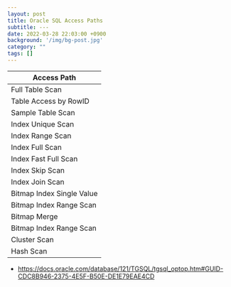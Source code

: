 ```yaml
---
layout: post
title: Oracle SQL Access Paths
subtitle: ---
date: 2022-03-28 22:03:00 +0900
background: '/img/bg-post.jpg'
category: ""
tags: []
---
```


| Access Path | 
| --- | 
| Full Table Scan |
| Table Access by RowID |
| Sample Table Scan |
| Index Unique Scan |
| Index Range Scan |
| Index Full Scan | 
| Index Fast Full Scan |
| Index Skip Scan |
| Index Join Scan |
| Bitmap Index Single Value |
| Bitmap Index Range Scan |
| Bitmap Merge |
| Bitmap Index Range Scan |
| Cluster Scan |
| Hash Scan |


* https://docs.oracle.com/database/121/TGSQL/tgsql_optop.htm#GUID-CDC8B946-2375-4E5F-B50E-DE1E79EAE4CD
